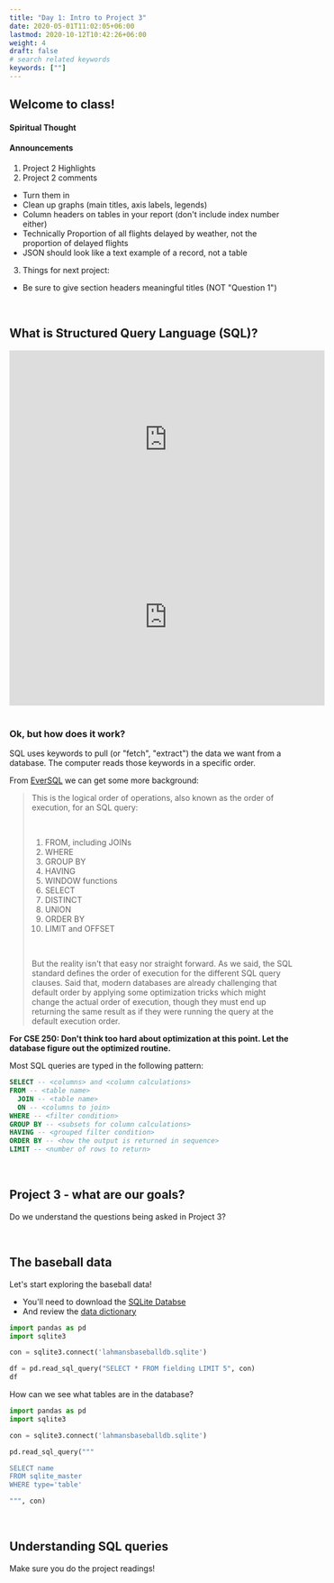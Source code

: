 ```yaml
---
title: "Day 1: Intro to Project 3"
date: 2020-05-01T11:02:05+06:00
lastmod: 2020-10-12T10:42:26+06:00
weight: 4
draft: false
# search related keywords
keywords: [""]
---
```


## Welcome to class!

#### Spiritual Thought

#### Announcements

1. Project 2 Highlights
2. Project 2 comments
  * Turn them in
  * Clean up graphs (main titles, axis labels, legends)
  * Column headers on tables in your report (don't include index number either)
  * Technically Proportion of all flights delayed by weather, not the proportion of delayed flights
  * JSON should look like a text example of a record, not a table
3. Things for next project:
  * Be sure to give section headers meaningful titles (NOT "Question 1")

<br>


## What is Structured Query Language (SQL)?

<iframe width="560" height="315" src="https://www.youtube.com/embed/T8ngx84oHFY" title="YouTube video player" frameborder="0" allow="accelerometer; autoplay; clipboard-write; encrypted-media; gyroscope; picture-in-picture" allowfullscreen></iframe>

<iframe width="560" height="315" src="https://www.youtube.com/embed/27axs9dO7AE" title="YouTube video player" frameborder="0" allow="accelerometer; autoplay; clipboard-write; encrypted-media; gyroscope; picture-in-picture" allowfullscreen></iframe>

<br>

<!-----------------------------------------
### History of SQL

![](https://blog.timescale.com/content/images/2018/12/image-107.png)

<br>

From [Early History of SQL](https://ieeexplore.ieee.org/stamp/stamp.jsp?arnumber=6359709):

> Ray and I were impressed by how compactly Codd’s languages could represent complex queries. However, at the same time, we believed that it should be possible to design a relational language that would be more accessible to users without formal training in mathematics or computer programming. We believed that barriers to widespread acceptance of Codd’s languages existed on two levels.    
>   .
>   
> 1. The first barrier came from the mathematical notation, which was hard to enter at a keyboard. This barrier was superficial and could be easily dealt with by replacing symbols with keywords.
>
> 2. The more difficult barrier was at the semantic level. The basic concepts of Codd’s languages were adapted from set theory and symbolic logic. This was natural given Codd’s background as a mathematician, _but Ray and I hoped to design a relational language based on concepts that would be familiar to a wider population of users._ We also hoped to extend the language to encompass database updates and administrative tasks such as the creation of new tables and views, which had traditionally been outside the scope of a query language.

<br>

SQL is "a relational language based on concepts that would be familiar to a wider population of users."

> When we moved to the San Jose Research Laboratory in 1973 to join the System R project, we began work on another new language that we called Sequel. Sequel allowed the well-paid-employee query to be represented in a readable form free from mathematical concepts and symbols. ... In 1977, because of a trademark issue, the name Sequel was shortened to SQL.
>
------------------------------------->

<br>

### Ok, but how does it work?

SQL uses keywords to pull (or "fetch", "extract") the data we want from a database. The computer reads those keywords in a specific order. 

From [EverSQL](https://www.eversql.com/sql-order-of-operations-sql-query-order-of-execution/) we can get some more background:

> This is the logical order of operations, also known as the order of execution, for an SQL query:
>
> </br>
>
> 1. FROM, including JOINs
> 1. WHERE
> 1. GROUP BY
> 1. HAVING
> 1. WINDOW functions
> 1. SELECT
> 1. DISTINCT
> 1. UNION
> 1. ORDER BY
> 1. LIMIT and OFFSET
>
> </br>
>
> But the reality isn't that easy nor straight forward. As we said, the SQL standard defines the order of execution for the different SQL query clauses. Said that, modern databases are already challenging that default order by applying some optimization tricks which might change the actual order of execution, though they must end up returning the same result as if they were running the query at the default execution order.

__For CSE 250: Don't think too hard about optimization at this point.  Let the database figure out the optimized routine.__  
<!--------------- 
(If we were in Pandas, we would need to [think about the optimized order](https://medium.com/swlh/reproducing-sql-queries-in-python-codes-35d90f716b1a).)
--------------->

Most SQL queries are typed in the following pattern:

```SQL
SELECT -- <columns> and <column calculations>
FROM -- <table name>
  JOIN -- <table name>
  ON -- <columns to join>
WHERE -- <filter condition>
GROUP BY -- <subsets for column calculations>
HAVING -- <grouped filter condition>
ORDER BY -- <how the output is returned in sequence>
LIMIT -- <number of rows to return>
```
<br>

## Project 3 - what are our goals?

Do we understand the questions being asked in Project 3?


<br>

## The baseball data

Let's start exploring the baseball data!

- You'll need to download the [SQLite Databse](https://byuistats.github.io/CSE250-Course/data/lahmansbaseballdb.sqlite)
- And review the [data dictionary](https://www.seanlahman.com/files/database/readme2017.txt)

```python
import pandas as pd
import sqlite3

con = sqlite3.connect('lahmansbaseballdb.sqlite')

df = pd.read_sql_query("SELECT * FROM fielding LIMIT 5", con)
df
```

How can we see what tables are in the database?

```python
import pandas as pd
import sqlite3

con = sqlite3.connect('lahmansbaseballdb.sqlite')

pd.read_sql_query("""

SELECT name 
FROM sqlite_master 
WHERE type='table'

""", con)

```

<!---------------------------
### Let's make the connection

[Class reading](../../../course-materials/sql-for-data-science/)

### Let's view our tables

[data.world basebal data](https://data.world/byuidss/cse-250-baseball-database/workspace)


```python
import datadotworld as dw

results = dw.query('byuidss/cse-250-baseball-database', 
    'SELECT * FROM batting LIMIT 5')

batting5 = results.dataframe
```
----------------------------->

<br>

## Understanding SQL queries

Make sure you do the project readings!

<!-------------------------------
#### I want to do a calculation in SQL and return it in a new column in Python?

__Use the batting table to show the player and his team with his at batts and runs together with a calculated value of `ab / r` that is called `runs_atbat`.__

- __Try do complete the above statement without using the info in the questions below.__

{{< faq "What table do we want to use?">}}

```python
q = '''
SELECT *
FROM batting
LIMIT 5
'''

dw.query('byuidss/cse-250-baseball-database', q).dataframe

```

{{</ faq >}}




{{< faq "What columns do we want to select?">}}

```python
q = '''
SELECT playerid, teamid, ab, r
FROM batting
LIMIT 5
'''

dw.query('byuidss/cse-250-baseball-database', q).dataframe

```

{{</ faq >}}


{{< faq "What calculation do we want to perform?">}}


```python
q = '''
SELECT playerid, teamid, ab, r, ab/r 
FROM batting
LIMIT 5
'''

batting_calc = dw.query('byuidss/cse-250-baseball-database', q).dataframe

```


{{</ faq >}}


{{< faq "What name do we give our calculated column?">}}


```python
q = '''
SELECT playerid, teamid, ab, r, ab/r as runs_atbat
FROM batting
LIMIT 5
'''

batting_calc = dw.query('byuidss/cse-250-baseball-database', q).dataframe

```


{{</ faq >}}
-------------------------------------------->


